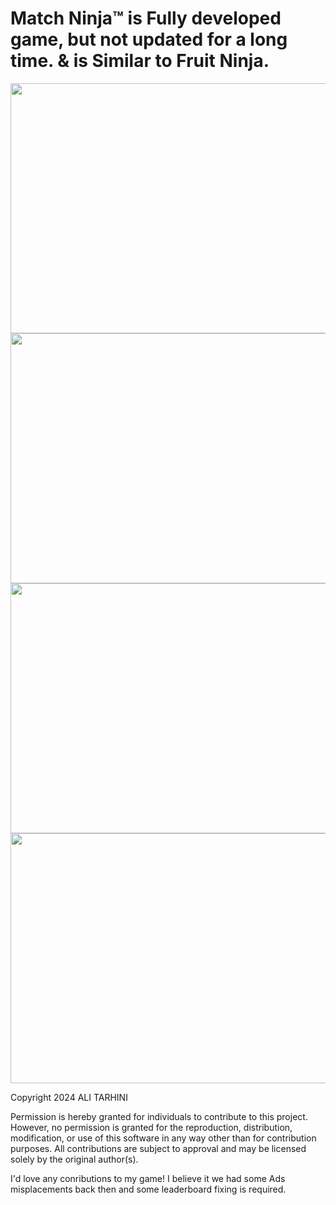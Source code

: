 # Match Ninja™ is Fully developed game, but not updated for a long time. & is Similar to Fruit Ninja.

<img src="https://image.winudf.com/p/aHR0cHM6Ly9wbGF5LWxoLmdvb2dsZXVzZXJjb250ZW50LmNvbS9WRGVEMGZjZVh1NURpWTR6OUlBMGRDU2tYNUY1OWxQT1JSdG9aWkpiQmlwRUFnWS0zZVlBLUVDU0gtbXExOWZVc3c9aDgwMA?k=4ffb8241bb862abded3746de34a6aa1c671d1008&.jpg" width="822" height="400"></img>
<img src="https://image.winudf.com/p/aHR0cHM6Ly9wbGF5LWxoLmdvb2dsZXVzZXJjb250ZW50LmNvbS9SNjZJTHdVbUpyNWFaX3VWSncyNjFMVDQxaFYtU2dIaXByMUhoaERHcmZtb21rX0U0blVWX1oyZm9MZjBmVXNNMklrPWg4MDA?k=f7879ef6bdea6335e47525a0fa1a7bf6671d1008&.jpg" width="822" height="400"></img>
<img src="https://image.winudf.com/p/aHR0cHM6Ly9wbGF5LWxoLmdvb2dsZXVzZXJjb250ZW50LmNvbS96S2VwYXV1bnZFdTEtZFYzdmV4RnBFckdsaGh4RG4wOFlSM0hwcmFxRzY3RGJYb1I4a3Q5cXJvb3dOVHdrVlZkOVZRPWg4MDA?k=aa89e5a7e5844f752021f958e034dea0671d1008&.jpg" width="822" height="400"></img>
<img src="https://image.winudf.com/p/aHR0cHM6Ly9wbGF5LWxoLmdvb2dsZXVzZXJjb250ZW50LmNvbS95RzFoWFpSVTZ2b1ZqRjhobTB6d0FUTlJNcmlteFBraWZWaXpDai1nclF4OVBPTFJ6TjhOVUZSUnhfMjdRUWxUczVNPWg4MDA?k=d19fa7c47bcd344f18de603aa27fe31c671d1008&.jpg" width="822" height="400"></img>

Copyright 2024 ALI TARHINI

Permission is hereby granted for individuals to contribute to this project. However, 
no permission is granted for the reproduction, distribution, modification, or use of this software in any way other than for contribution purposes. 
All contributions are subject to approval and may be licensed solely by the original author(s).

I'd love any conributions to my game! I believe it we had some Ads misplacements back then and some leaderboard fixing is required.
